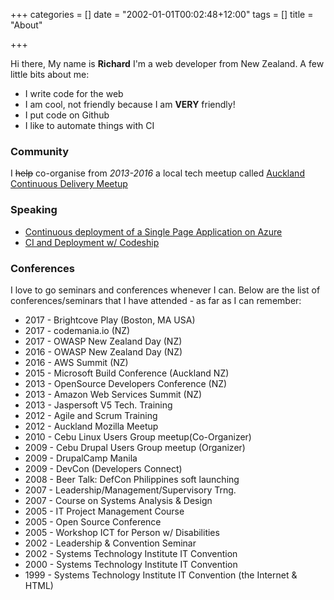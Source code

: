+++
categories = []
date = "2002-01-01T00:02:48+12:00"
tags = []
title = "About"

+++

Hi there, My name is **Richard** I'm a web developer from New Zealand. A few little bits about me:

* I write code for the web
* I am cool, not friendly because I am **VERY** friendly!
* I put code on Github
* I like to automate things with CI

### Community

I ~~help~~ co-organise from *2013-2016* a local tech meetup called [Auckland Continuous Delivery Meetup](https://www.meetup.com/Auckland-Continuous-Delivery/)

### Speaking

* [Continuous deployment of a Single Page Application on Azure](http://booktrack.github.io/continuous-delivery-talk/)
* [CI and Deployment w/ Codeship](http://rixrix.github.io/ci-talk-codeship/#/)

### Conferences

I love to go seminars and conferences whenever I can. Below are the list of conferences/seminars that I have attended - as far as I can remember:

* 2017 - Brightcove Play (Boston, MA USA)
* 2017 - codemania.io (NZ)
* 2017 - OWASP New Zealand Day (NZ)
* 2016 - OWASP New Zealand Day (NZ)
* 2016 - AWS Summit (NZ)
* 2015 - Microsoft Build Conference (Auckland NZ)
* 2013 - OpenSource Developers Conference (NZ)
* 2013 - Amazon Web Services Summit (NZ)
* 2013 - Jaspersoft V5 Tech. Training
* 2012 - Agile and Scrum Training
* 2012 - Auckland Mozilla Meetup
* 2010 - Cebu Linux Users Group meetup(Co-Organizer)
* 2009 - Cebu Drupal Users Group meetup (Organizer)
* 2009 - DrupalCamp Manila
* 2009 - DevCon (Developers Connect)
* 2008 - Beer Talk: DefCon Philippines soft launching
* 2007 - Leadership/Management/Supervisory Trng.
* 2007 - Course on Systems Analysis & Design
* 2005 - IT Project Management Course
* 2005 - Open Source Conference
* 2005 - Workshop ICT for Person w/ Disabilities
* 2002 - Leadership & Convention Seminar
* 2002 - Systems Technology Institute IT Convention
* 2000 - Systems Technology Institute IT Convention
* 1999 - Systems Technology Institute IT Convention (the Internet & HTML)
